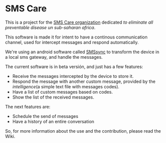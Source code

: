 # SMS Care

This is a project for the [SMS Care organization](http://www.sms-care.org) dedicated _to eliminate all preventable disease un sub-saharan africa_.

This software is made it for intent to have a continous communication channel, used for intercept messages and respond automatically.

We're using an android software called [SMSsync](http://smssync.ushahidi.com)
 to transform the device in a local sms gateway, and handle the messages.

The current software is in beta versión, and just has a few features:

- Receive the messages intercepted by the device to store it.
- Respond the message with another custom message, provided by the _intelligence_(a simple text file with messages codes).
- Have a list of custom messages based on codes.
- Show the list of the received messages.

The next features are:

- Schedule the send of messages
- Have a history of an entire conversation

So, for more information about the use and the contribution, please read the Wiki.
